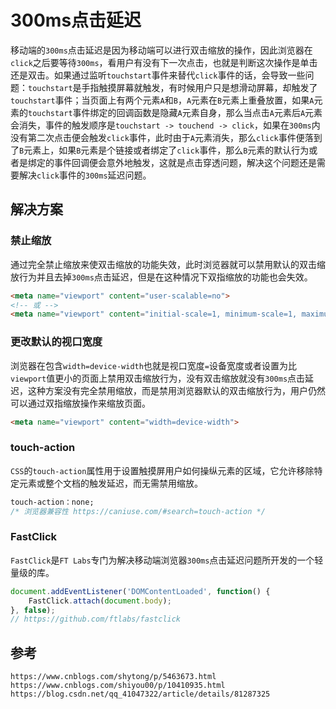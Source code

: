 # 300ms点击延迟
移动端的`300ms`点击延迟是因为移动端可以进行双击缩放的操作，因此浏览器在`click`之后要等待`300ms`，看用户有没有下一次点击，也就是判断这次操作是单击还是双击。如果通过监听`touchstart`事件来替代`click`事件的话，会导致一些问题：`touchstart`是手指触摸屏幕就触发，有时候用户只是想滑动屏幕，却触发了`touchstart`事件；当页面上有两个元素`A`和`B`，`A`元素在`B`元素上重叠放置，如果`A`元素的`touchstart`事件绑定的回调函数是隐藏`A`元素自身，那么当点击`A`元素后`A`元素会消失，事件的触发顺序是`touchstart -> touchend -> click`，如果在`300ms`内没有第二次点击便会触发`click`事件，此时由于`A`元素消失，那么`click`事件便落到了`B`元素上，如果`B`元素是个链接或者绑定了`click`事件，那么`B`元素的默认行为或者是绑定的事件回调便会意外地触发，这就是点击穿透问题，解决这个问题还是需要解决`click`事件的`300ms`延迟问题。

## 解决方案

### 禁止缩放
通过完全禁止缩放来使双击缩放的功能失效，此时浏览器就可以禁用默认的双击缩放行为并且去掉`300ms`点击延迟，但是在这种情况下双指缩放的功能也会失效。

```html
<meta name="viewport" content="user-scalable=no">
<!-- 或 -->
<meta name="viewport" content="initial-scale=1, minimum-scale=1, maximum-scale=1">
```

### 更改默认的视口宽度
浏览器在包含`width=device-width`也就是视口宽度`=`设备宽度或者设置为比`viewport`值更小的页面上禁用双击缩放行为，没有双击缩放就没有`300ms`点击延迟，这种方案没有完全禁用缩放，而是禁用浏览器默认的双击缩放行为，用户仍然可以通过双指缩放操作来缩放页面。

```html
<meta name="viewport" content="width=device-width">
```

### touch-action
`CSS`的`touch-action`属性用于设置触摸屏用户如何操纵元素的区域，它允许移除特定元素或整个文档的触发延迟，而无需禁用缩放。

```css
touch-action：none;
/* 浏览器兼容性 https://caniuse.com/#search=touch-action */
```

### FastClick 
`FastClick`是`FT Labs`专门为解决移动端浏览器`300ms`点击延迟问题所开发的一个轻量级的库。

```javascript
document.addEventListener('DOMContentLoaded', function() {
    FastClick.attach(document.body);
}, false);
// https://github.com/ftlabs/fastclick
```





## 参考

```
https://www.cnblogs.com/shytong/p/5463673.html
https://www.cnblogs.com/shiyou00/p/10410935.html
https://blog.csdn.net/qq_41047322/article/details/81287325
```
